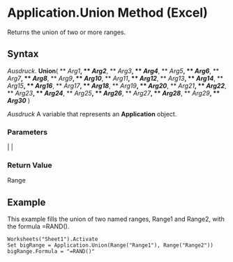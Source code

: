 
# Application.Union Method (Excel)

Returns the union of two or more ranges.


## Syntax

 _Ausdruck_. **Union**( ** _Arg1_**, ** _Arg2_**, ** _Arg3_**, ** _Arg4_**, ** _Arg5_**, ** _Arg6_**, ** _Arg7_**, ** _Arg8_**, ** _Arg9_**, ** _Arg10_**, ** _Arg11_**, ** _Arg12_**, ** _Arg13_**, ** _Arg14_**, ** _Arg15_**, ** _Arg16_**, ** _Arg17_**, ** _Arg18_**, ** _Arg19_**, ** _Arg20_**, ** _Arg21_**, ** _Arg22_**, ** _Arg23_**, ** _Arg24_**, ** _Arg25_**, ** _Arg26_**, ** _Arg27_**, ** _Arg28_**, ** _Arg29_**, ** _Arg30_** )

 _Ausdruck_ A variable that represents an **Application** object.


### Parameters


|
|

### Return Value

Range


## Example

This example fills the union of two named ranges, Range1 and Range2, with the formula =RAND().


```
Worksheets("Sheet1").Activate
Set bigRange = Application.Union(Range("Range1"), Range("Range2"))
bigRange.Formula = "=RAND()"
```

